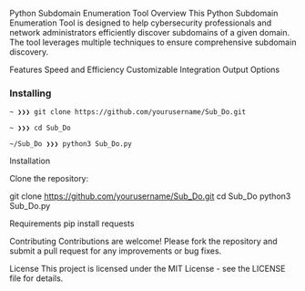 Python Subdomain Enumeration Tool
Overview
This Python Subdomain Enumeration Tool is designed to help cybersecurity professionals and network administrators efficiently discover subdomains of a given domain. The tool leverages multiple techniques to ensure comprehensive subdomain discovery.

Features
Speed and Efficiency
Customizable
Integration
Output Options



### Installing

```
~ ❯❯❯ git clone https://github.com/yourusername/Sub_Do.git

~ ❯❯❯ cd Sub_Do

~/Sub_Do ❯❯❯ python3 Sub_Do.py

```


Installation

Clone the repository:


git clone https://github.com/yourusername/Sub_Do.git
cd Sub_Do
python3 Sub_Do.py


Requirements
pip install requests


Contributing
Contributions are welcome! Please fork the repository and submit a pull request for any improvements or bug fixes.

License
This project is licensed under the MIT License - see the LICENSE file for details.
